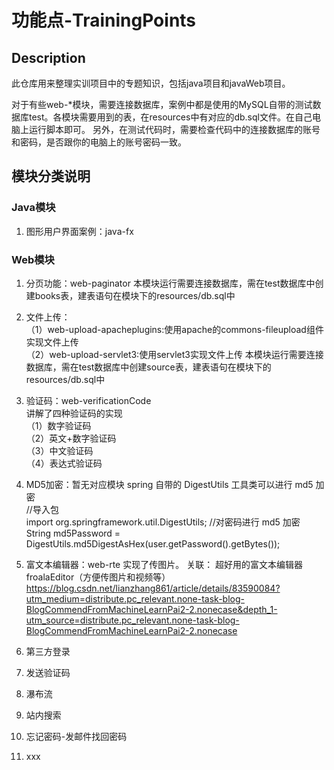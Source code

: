 # 功能点-TrainingPoints

## Description
此仓库用来整理实训项目中的专题知识，包括java项目和javaWeb项目。

对于有些web-*模块，需要连接数据库，案例中都是使用的MySQL自带的测试数据库test。各模块需要用到的表，在resources中有对应的db.sql文件。在自己电脑上运行脚本即可。
另外，在测试代码时，需要检查代码中的连接数据库的账号和密码，是否跟你的电脑上的账号密码一致。


## 模块分类说明
### Java模块
1.  图形用户界面案例：java-fx



### Web模块  
1.  分页功能：web-paginator
    本模块运行需要连接数据库，需在test数据库中创建books表，建表语句在模块下的resources/db.sql中
2.  文件上传：  
    （1）web-upload-apacheplugins:使用apache的commons-fileupload组件实现文件上传  
    （2）web-upload-servlet3:使用servlet3实现文件上传
        本模块运行需要连接数据库，需在test数据库中创建source表，建表语句在模块下的resources/db.sql中   
3.  验证码：web-verificationCode   
    讲解了四种验证码的实现    
    （1）数字验证码   
    （2）英文+数字验证码   
    （3）中文验证码   
    （4）表达式验证码   
4.  MD5加密：暂无对应模块
    spring 自带的 DigestUtils 工具类可以进行 md5 加密  
    //导入包  
    import org.springframework.util.DigestUtils;
    //对密码进行 md5 加密
    String md5Password = DigestUtils.md5DigestAsHex(user.getPassword().getBytes());
5.  富文本编辑器：web-rte
    实现了传图片。
    关联：
    超好用的富文本编辑器froalaEditor（方便传图片和视频等）
    https://blog.csdn.net/lianzhang861/article/details/83590084?utm_medium=distribute.pc_relevant.none-task-blog-BlogCommendFromMachineLearnPai2-2.nonecase&depth_1-utm_source=distribute.pc_relevant.none-task-blog-BlogCommendFromMachineLearnPai2-2.nonecase

6.  第三方登录
7.  发送验证码
8.  瀑布流
9.  站内搜索
10. 忘记密码-发邮件找回密码
11. xxx